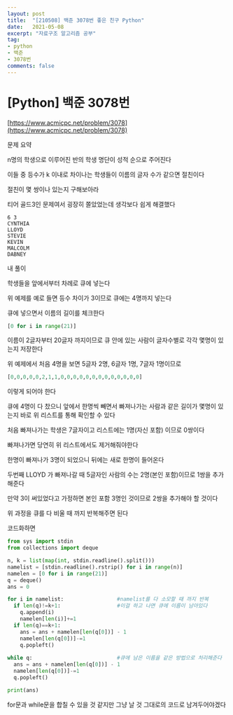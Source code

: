 ```yaml
---
layout: post
title:  "[210508] 백준 3078번 좋은 친구 Python"
date:   2021-05-08
excerpt: "자료구조 알고리즘 공부"
tag:
- python 
- 백준
- 3078번
comments: false
---
```


# [Python] 백준 3078번

[https://www.acmicpc.net/problem/3078](https://www.acmicpc.net/problem/3078)

문제 요약

n명의 학생으로 이루어진 반의 학생 명단이 성적 순으로 주어진다

이들 중 등수가 k 이내로 차이나는 학생들이 이름의 글자 수가 같으면 절친이다

절친이 몇 쌍이나 있는지 구해보아라

티어 골드3인 문제여서 굉장히 쫄았었는데 생각보다 쉽게 해결했다

```
6 3
CYNTHIA
LLOYD
STEVIE
KEVIN
MALCOLM
DABNEY
```

내 풀이

학생들을 앞에서부터 차례로 큐에 넣는다

위 예제를 예로 들면 등수 차이가 3이므로 큐에는 4명까지 넣는다

큐에 넣으면서 이름의 길이를 체크한다

```python
[0 for i in range(21)]
```

이름이 2글자부터 20글자 까지이므로 큐 안에 있는 사람이 글자수별로 각각 몇명이 있는지 저장한다

위 예제에서 처음 4명을 보면 5글자 2명, 6글자 1명, 7글자 1명이므로

```python
[0,0,0,0,0,2,1,1,0,0,0,0,0,0,0,0,0,0,0,0,0]
```

이렇게 되어야 한다

큐에 4명이 다 찼으니 앞에서 한명씩 빼면서 빠져나가는 사람과 같은 길이가 몇명이 있는지 바로 위 리스트를 통해 확인할 수 있다

처음 빠져나가는 학생은 7글자이고 리스트에는 1명(자신 포함) 이므로 0쌍이다

빠져나가면 당연히 위 리스트에서도 제거해줘야한다

한명이 빠져나가 3명이 되었으니 뒤에는 새로 한명이 들어온다

두번째 LLOYD 가 빠져나갈 때 5글자인 사람의 수는 2명(본인 포함)이므로 1쌍을 추가해준다

만약 3이 써있었다고 가정하면 본인 포함 3명인 것이므로 2쌍을 추가해야 할 것이다

위 과정을 큐를 다 비울 때 까지 반복해주면 된다

코드화하면

```python
from sys import stdin
from collections import deque

n, k = list(map(int, stdin.readline().split()))
namelist = [stdin.readline().rstrip() for i in range(n)]
namelen = [0 for i in range(21)]
q = deque()
ans = 0

for i in namelist:                 #namelist를 다 소모할 때 까지 반복
  if len(q)!=k+1:                  #이걸 하고 나면 큐에 이름이 남아있다
    q.append(i)
    namelen[len(i)]+=1
  if len(q)==k+1:
    ans = ans + namelen[len(q[0])] - 1
    namelen[len(q[0])]-=1
    q.popleft()
  
while q:                           #큐에 남은 이름을 같은 방법으로 처리해준다
  ans = ans + namelen[len(q[0])] - 1
  namelen[len(q[0])]-=1
  q.popleft()

print(ans)
```

for문과 while문을 합칠 수 있을 것 같지만 그냥 날 것 그대로의 코드로 남겨두어야겠다